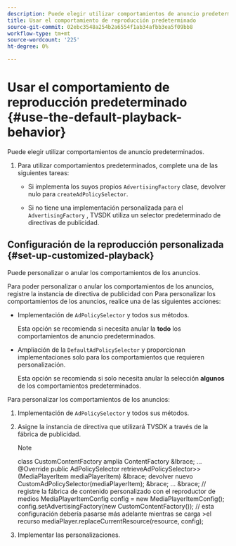 ```yaml
---
description: Puede elegir utilizar comportamientos de anuncio predeterminados.
title: Usar el comportamiento de reproducción predeterminado
source-git-commit: 02ebc3548a254b2a6554f1ab34afbb3ea5f09bb8
workflow-type: tm+mt
source-wordcount: '225'
ht-degree: 0%

---
```


# Usar el comportamiento de reproducción predeterminado {#use-the-default-playback-behavior}

Puede elegir utilizar comportamientos de anuncio predeterminados.

1. Para utilizar comportamientos predeterminados, complete una de las siguientes tareas:

   * Si implementa los suyos propios `AdvertisingFactory` clase, devolver nulo para `createAdPolicySelector`.

   * Si no tiene una implementación personalizada para el `AdvertisingFactory` , TVSDK utiliza un selector predeterminado de directivas de publicidad.

## Configuración de la reproducción personalizada {#set-up-customized-playback}

Puede personalizar o anular los comportamientos de los anuncios.

Para poder personalizar o anular los comportamientos de los anuncios, registre la instancia de directiva de publicidad con
Para personalizar los comportamientos de los anuncios, realice una de las siguientes acciones:

* Implementación de `AdPolicySelector` y todos sus métodos.

  Esta opción se recomienda si necesita anular la **todo** los comportamientos de anuncio predeterminados.

* Ampliación de la `DefaultAdPolicySelector` y proporcionan implementaciones solo para los comportamientos que requieren personalización.

  Esta opción se recomienda si solo necesita anular la selección **algunos** de los comportamientos predeterminados.

Para personalizar los comportamientos de los anuncios:

1. Implementación de `AdPolicySelector` y todos sus métodos.
1. Asigne la instancia de directiva que utilizará TVSDK a través de la fábrica de publicidad.

   >[!NOTE]
   >
   >class CustomContentFactory amplía ContentFactory &amp;lbrace;
   >...
   >@Override
   >public AdPolicySelector retrieveAdPolicySelector>>(MediaPlayerItem mediaPlayerItem) &amp;lbrace;
   >devolver nuevo CustomAdPolicySelector(mediaPlayerItem);
   >&amp;brace;
   >...
   >&amp;brace;
   >// registre la fábrica de contenido personalizado con el reproductor de medios
   >MediaPlayerItemConfig config = new MediaPlayerItemConfig();
   >config.setAdvertisingFactory(new CustomContentFactory());
   >// esta configuración debería pasarse más adelante mientras se carga >el recurso
   >mediaPlayer.replaceCurrentResource(resource, config);

1. Implementar las personalizaciones.
